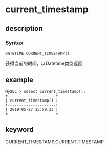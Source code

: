 # current_timestamp

## description

### Syntax

`DATETIME CURRENT_TIMESTAMP()`

获得当前的时间，以Datetime类型返回

## example

```Plain Text
MySQL > select current_timestamp();
+---------------------+
| current_timestamp() |
+---------------------+
| 2019-05-27 15:59:33 |
+---------------------+
```

## keyword

CURRENT_TIMESTAMP,CURRENT,TIMESTAMP
